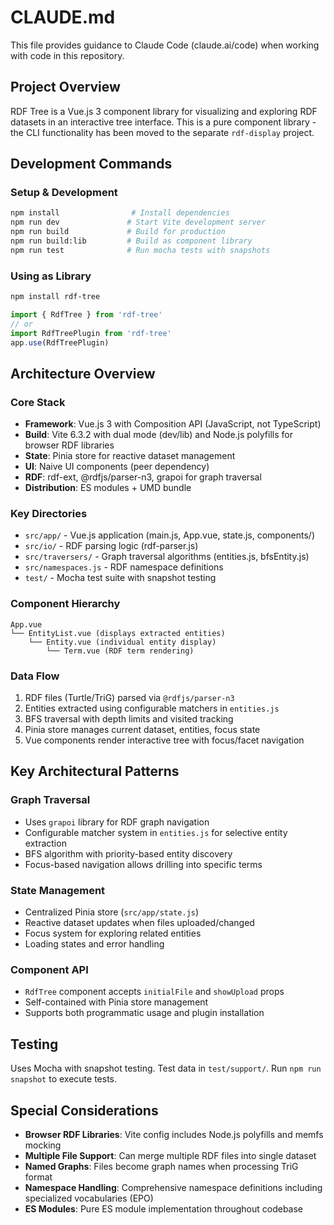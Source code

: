 # CLAUDE.md

This file provides guidance to Claude Code (claude.ai/code) when working with code in this repository.

## Project Overview

RDF Tree is a Vue.js 3 component library for visualizing and exploring RDF datasets in an interactive tree interface. This is a pure component library - the CLI functionality has been moved to the separate `rdf-display` project.

## Development Commands

### Setup & Development
```bash
npm install                # Install dependencies
npm run dev               # Start Vite development server
npm run build             # Build for production
npm run build:lib         # Build as component library
npm run test              # Run mocha tests with snapshots
```

### Using as Library
```bash
npm install rdf-tree
```

```javascript
import { RdfTree } from 'rdf-tree'
// or
import RdfTreePlugin from 'rdf-tree'
app.use(RdfTreePlugin)
```

## Architecture Overview

### Core Stack
- **Framework**: Vue.js 3 with Composition API (JavaScript, not TypeScript)
- **Build**: Vite 6.3.2 with dual mode (dev/lib) and Node.js polyfills for browser RDF libraries
- **State**: Pinia store for reactive dataset management
- **UI**: Naive UI components (peer dependency)
- **RDF**: rdf-ext, @rdfjs/parser-n3, grapoi for graph traversal
- **Distribution**: ES modules + UMD bundle

### Key Directories
- `src/app/` - Vue.js application (main.js, App.vue, state.js, components/)
- `src/io/` - RDF parsing logic (rdf-parser.js)
- `src/traversers/` - Graph traversal algorithms (entities.js, bfsEntity.js)
- `src/namespaces.js` - RDF namespace definitions
- `test/` - Mocha test suite with snapshot testing

### Component Hierarchy
```
App.vue
└── EntityList.vue (displays extracted entities)
    └── Entity.vue (individual entity display)
        └── Term.vue (RDF term rendering)
```

### Data Flow
1. RDF files (Turtle/TriG) parsed via `@rdfjs/parser-n3`
2. Entities extracted using configurable matchers in `entities.js`
3. BFS traversal with depth limits and visited tracking
4. Pinia store manages current dataset, entities, focus state
5. Vue components render interactive tree with focus/facet navigation

## Key Architectural Patterns

### Graph Traversal
- Uses `grapoi` library for RDF graph navigation
- Configurable matcher system in `entities.js` for selective entity extraction
- BFS algorithm with priority-based entity discovery
- Focus-based navigation allows drilling into specific terms

### State Management
- Centralized Pinia store (`src/app/state.js`)
- Reactive dataset updates when files uploaded/changed
- Focus system for exploring related entities
- Loading states and error handling

### Component API
- `RdfTree` component accepts `initialFile` and `showUpload` props
- Self-contained with Pinia store management
- Supports both programmatic usage and plugin installation

## Testing

Uses Mocha with snapshot testing. Test data in `test/support/`. Run `npm run snapshot` to execute tests.

## Special Considerations

- **Browser RDF Libraries**: Vite config includes Node.js polyfills and memfs mocking
- **Multiple File Support**: Can merge multiple RDF files into single dataset
- **Named Graphs**: Files become graph names when processing TriG format
- **Namespace Handling**: Comprehensive namespace definitions including specialized vocabularies (EPO)
- **ES Modules**: Pure ES module implementation throughout codebase